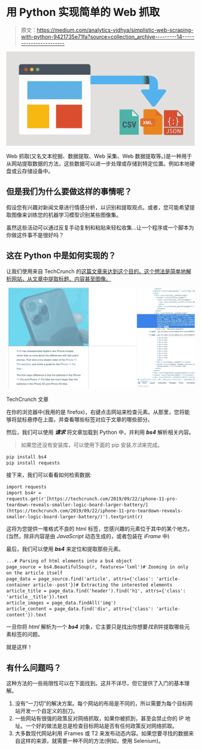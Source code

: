 # 用 Python 实现简单的 Web 抓取

> 原文：<https://medium.com/analytics-vidhya/simplistic-web-scraping-with-python-9421735e71fa?source=collection_archive---------14----------------------->

![](img/38e3f4d451fc353b3e150d2fb5289822.png)

Web 抓取(又名文本挖掘、数据提取、Web 采集、Web 数据提取等。)是一种用于从网站提取数据的方法，这些数据可以进一步处理或存储到特定位置。例如本地硬盘或云存储设备中。

## 但是我们为什么要做这样的事情呢？

假设您有兴趣对新闻文章进行情感分析，以识别和提取观点。或者，您可能希望提取图像来训练您的机器学习模型识别某些图像集。

虽然这些活动可以通过反复手动复制和粘贴来轻松收集...让一个程序或一个脚本为你做这件事不是很好吗？

## **这在 Python 中是如何实现的？**

让我们使用来自 TechCrunch 的[这篇文章来达到这个目的。这个想法是简单地解析网站，从文章中提取标题、内容甚至图像。](https://techcrunch.com/2019/09/22/iphone-11-pro-teardown-reveals-smaller-logic-board-larger-battery/)

![](img/c0180cafda65d05b607fcfe89988b225.png)

TechCrunch 文章

在你的浏览器中(我用的是 firefox)，右键点击网站来检查元素。从那里，您将能够将鼠标悬停在上面，并查看哪些标签对应于文章的哪些部分。

然后，我们可以使用 ***请求*** 将文章加载到 Python 中，并利用 ***bs4*** 解析相关内容。

> 如果您还没有安装库，可以使用下面的 pip 安装*方法*来完成。

```
pip install bs4
pip install requests
```

接下来，我们可以看看如何检索数据:

```
import requests
import bs4r = requests.get(r'[https://techcrunch.com/2019/09/22/iphone-11-pro-teardown-reveals-smaller-logic-board-larger-battery/](https://techcrunch.com/2019/09/22/iphone-11-pro-teardown-reveals-smaller-logic-board-larger-battery/)').textprint(r)
```

这将为您提供一堆格式不良的 html 标签，您感兴趣的元素位于其中的某个地方。(当然，除非内容是由 *JavaScript* 动态生成的，或者包装在 *iFrame* 中)

最后，我们可以使用 ***bs4*** 来定位和提取那些元素。

```
...# Parsing of html elements into a bs4 object
page_source = bs4.BeautifulSoup(r, features='lxml')# Zooming in only on the article itself 
page_data = page_source.find('article', attrs={'class': 'article-container article--post'})# Extracting the interested elements 
article_title = page_data.find('header').find('h1', attrs={'class': 'article__title'}).text
article_images = page_data.findAll('img')
article_content = page_data.find('div', attrs={'class': 'article-content'}).text
```

一旦你将 *html* 解析为一个 ***bs4*** 对象，它主要只是找出你想要*找到*并提取哪些元素标签的问题。

就是这样！

## 有什么问题吗？

这种方法的一些局限性可以在下面找到。这并不详尽，但它提供了入门的基本理解。

1.  没有“一刀切”的解决方案。每个网站的布局是不同的，所以需要为每个目标网站开发一个自定义的刮刀。
2.  一些网站有很强的政策反对网络抓取，如果你被抓到，甚至会禁止你的 IP 地址。一个好的做法是总是检查目标网站是否有任何政策反对网络抓取。
3.  大多数现代网站利用 iFrames 或 T2 来发布动态内容。如果您要寻找的数据来自这样的来源，就需要一种不同的方法(例如，使用 Selenium)。